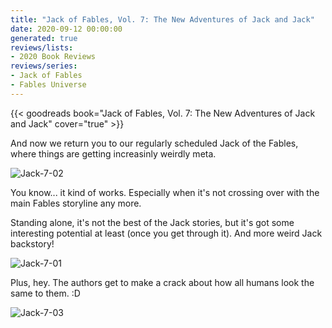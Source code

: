 ```yaml
---
title: "Jack of Fables, Vol. 7: The New Adventures of Jack and Jack"
date: 2020-09-12 00:00:00
generated: true
reviews/lists:
- 2020 Book Reviews
reviews/series:
- Jack of Fables
- Fables Universe
---
```

{{< goodreads book="Jack of Fables, Vol. 7: The New Adventures of Jack and Jack" cover="true" >}}

And now we return you to our regularly scheduled Jack of the Fables, where things are getting increasinly weirdly meta.  

![Jack-7-02](/embeds/books/attachments/jack-7-02.jpg)  

<!--more-->

You know... it kind of works. Especially when it's not crossing over with the main Fables storyline any more.  

Standing alone, it's not the best of the Jack stories, but it's got some interesting potential at least (once you get through it). And more weird Jack backstory!  

![Jack-7-01](/embeds/books/attachments/jack-7-01.jpg)  

Plus, hey. The authors get to make a crack about how all humans look the same to them. :D  

![Jack-7-03](/embeds/books/attachments/jack-7-03.jpg)


